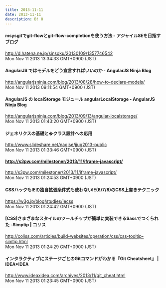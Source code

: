 ```yaml
---
title: 2013-11-11
date: 2013-11-11
description: B! 8
---
```


####  msysgitでgit-flowとgit-flow-completionを使う方法 - アジャイルSEを目指すブログ
http://d.hatena.ne.jp/sinsoku/20130109/1357746542<br>
Mon Nov 11 2013 13:34:33 GMT+0900 (JST)<br>


#### AngularJS ではモデルをどう宣言すればいいのか - AngularJS Ninja Blog
http://angularjsninja.com/blog/2013/08/28/how-to-declare-models/<br>
Mon Nov 11 2013 09:11:54 GMT+0900 (JST)<br>


#### AngularJS の localStorage モジュール angularLocalStorage - AngularJS Ninja Blog
http://angularjsninja.com/blog/2013/09/13/angular-localstorage/<br>
Mon Nov 11 2013 01:43:20 GMT+0900 (JST)<br>


#### ジェネリクスの基礎と�クラス設計への応用
http://www.slideshare.net/nagise/jjug2013-public<br>
Mon Nov 11 2013 01:33:46 GMT+0900 (JST)<br>


#### http://s3pw.com/milestoner/2013/11/iframe-javascript/
http://s3pw.com/milestoner/2013/11/iframe-javascript/<br>
Mon Nov 11 2013 01:24:53 GMT+0900 (JST)<br>


#### CSSハックもIEの独自拡張条件式も使わないIE(6/7/8)のCSS上書きテクニック
https://w3g.jp/blog/studies/iecss<br>
Mon Nov 11 2013 01:24:42 GMT+0900 (JST)<br>


####   [CSS]さまざまなスタイルのツールチップが簡単に実装できるSassでつくられた -Simptip | コリス
http://coliss.com/articles/build-websites/operation/css/css-tooltip-simtip.html<br>
Mon Nov 11 2013 01:24:29 GMT+0900 (JST)<br>


#### インタラクティブにステージごとのGitコマンドがわかる『Git Cheatsheet』 | IDEA*IDEA
http://www.ideaxidea.com/archives/2013/11/git_cheat.html<br>
Mon Nov 11 2013 01:23:45 GMT+0900 (JST)<br>


